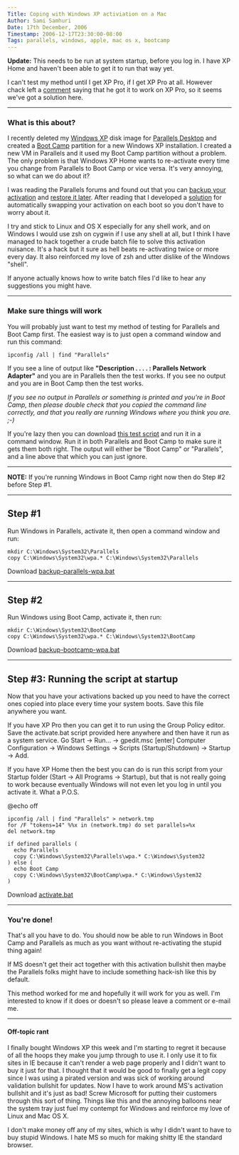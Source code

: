 ```yaml
---
Title: Coping with Windows XP activiation on a Mac
Author: Sami Samhuri
Date: 17th December, 2006
Timestamp: 2006-12-17T23:30:00-08:00
Tags: parallels, windows, apple, mac os x, bootcamp
---
```


**Update:** This needs to be run at system startup, before you log in. I have XP Home and haven't been able to get it to run that way yet.

I can't test my method until I get XP Pro, if I get XP Pro at all. However chack left a <a href="/posts/2006/12/coping-with-windows-xp-activiation-on-a-mac.html#comment-1">comment</a> saying that he got it to work on XP Pro, so it seems we've got a solution here.

---

### What is this about? ###

I recently deleted my <a href="http://www.microsoft.com/windowsxp/default.mspx">Windows XP</a> disk image for <a href="http://www.parallels.com/en/products/workstation/mac/">Parallels Desktop</a> and created a <a href="http://www.apple.com/macosx/bootcamp/">Boot Camp</a> partition for a new Windows XP installation. I created a new VM in Parallels and it used my Boot Camp partition without a problem. The only problem is that Windows XP Home wants to re-activate every time you change from Parallels to Boot Camp or vice versa. It's very annoying, so what can we do about it?

I was reading the Parallels forums and found out that you can <a href="http://forums.parallels.com/post30939-4.html">backup your activation</a> and <a href="http://forums.parallels.com/post32573-13.html">restore it later</a>. After reading that I developed a <a href="http://forums.parallels.com/post33487-22.html">solution</a> for automatically swapping your activation on each boot so you don't have to worry about it.

I try and stick to Linux and OS X especially for any shell work, and on Windows I would use zsh on cygwin if I use any shell at all, but I think I have managed to hack together a crude batch file to solve this activation nuisance. It's a hack but it sure as hell beats re-activating twice or more every day. It also reinforced my love of zsh and utter dislike of the Windows "shell".

If anyone actually knows how to write batch files I'd like to hear any suggestions you might have.

---

### Make sure things will work ###

You will probably just want to test my method of testing for Parallels and Boot Camp first. The easiest way is to just open a command window and run this command:

    ipconfig /all | find "Parallels"

If you see a line of output like **"Description . . . . : Parallels Network Adapter"** and you are in Parallels then the test works. If you see no output and you are in Boot Camp then the test works.

*If you see no output in Parallels or something is printed and you're in Boot Camp, then please double check that you copied the command line correctly, and that you really are running Windows where you think you are. ;-)*

If you're lazy then you can download <a href="http://sami.samhuri.net/files/parallels/test.bat">this test script</a> and run it in a command window. Run it in both Parallels and Boot Camp to make sure it gets them both right. The output will either be "Boot Camp" or "Parallels", and a line above that which you can just ignore.

---

**NOTE:** If you're running Windows in Boot Camp right now then do Step #2 before Step #1.

---

## Step #1 ##

Run Windows in Parallels, activate it, then open a command window and run:

    mkdir C:\Windows\System32\Parallels
    copy C:\Windows\System32\wpa.* C:\Windows\System32\Parallels

Download <a href="http://sami.samhuri.net/files/parallels/backup-parallels-wpa.bat">backup-parallels-wpa.bat</a>

---

## Step #2 ##

Run Windows using Boot Camp, activate it, then run:

    mkdir C:\Windows\System32\BootCamp
    copy C:\Windows\System32\wpa.* C:\Windows\System32\BootCamp

Download <a href="http://sami.samhuri.net/files/parallels/backup-bootcamp-wpa.bat">backup-bootcamp-wpa.bat</a>

---

## Step #3: Running the script at startup ##

Now that you have your activations backed up you need to have the correct ones copied into place every time your system boots. Save this file anywhere you want.

If you have XP Pro then you can get it to run using the Group Policy editor. Save the activate.bat script provided here anywhere and then have it run as a system service. Go Start -> Run... -> gpedit.msc [enter] Computer Configuration -> Windows Settings -> Scripts (Startup/Shutdown) -> Startup -> Add.

  <p>If you have XP Home then the best you can do is run this script from your Startup folder (Start -> All Programs -> Startup), but that is not really going to work because eventually Windows will not even let you log in until you activate it. What a P.O.S.</p>

   @echo off

    ipconfig /all | find "Parallels" > network.tmp
    for /F "tokens=14" %%x in (network.tmp) do set parallels=%x
    del network.tmp

    if defined parallels (
      echo Parallels
      copy C:\Windows\System32\Parallels\wpa.* C:\Windows\System32
    ) else (
      echo Boot Camp
      copy C:\Windows\System32\BootCamp\wpa.* C:\Windows\System32
    )

Download <a href="http://sami.samhuri.net/files/parallels/activate.bat">activate.bat</a>

---

### You're done! ###

That's all you have to do. You should now be able to run Windows in Boot Camp and Parallels as much as you want without re-activating the stupid thing again!

If MS doesn't get their act together with this activation bullshit then maybe the Parallels folks might have to include something hack-ish like this by default.

This method worked for me and hopefully it will work for you as well. I'm interested to know if it does or doesn't so please leave a comment or e-mail me.

---

#### Off-topic rant ####

I finally bought Windows XP this week and I'm starting to regret it because of all the hoops they make you jump through to use it. I only use it to fix sites in IE because it can't render a web page properly and I didn't want to buy it just for that. I thought that it would be good to finally get a legit copy since I was using a pirated version and was sick of working around validation bullshit for updates. Now I have to work around MS's activation bullshit and it's just as bad! Screw Microsoft for putting their customers through this sort of thing. Things like this and the annoying balloons near the system tray just fuel my contempt for Windows and reinforce my love of Linux and Mac OS X.

I don't make money off any of my sites, which is why I didn't want to have to buy stupid Windows. I hate MS so much for making shitty IE the standard browser.


